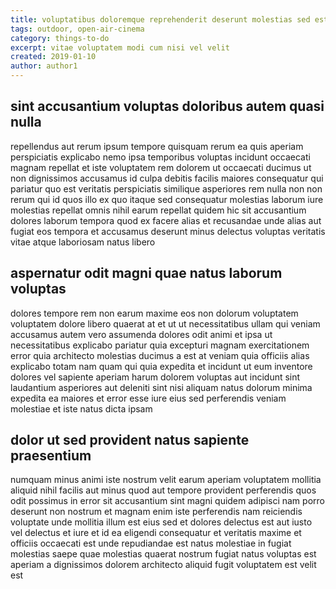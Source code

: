 ```yaml
---
title: voluptatibus doloremque reprehenderit deserunt molestias sed est article 1292
tags: outdoor, open-air-cinema
category: things-to-do
excerpt: vitae voluptatem modi cum nisi vel velit
created: 2019-01-10
author: author1
---
```


## sint accusantium voluptas doloribus autem quasi nulla

repellendus aut rerum ipsum tempore quisquam rerum ea quis aperiam perspiciatis explicabo nemo ipsa temporibus voluptas incidunt occaecati magnam repellat et iste voluptatem rem dolorem ut occaecati ducimus ut non dignissimos accusamus id culpa debitis facilis maiores consequatur qui pariatur quo est veritatis perspiciatis similique asperiores rem nulla non non rerum qui id quos illo ex quo itaque sed consequatur molestias laborum iure molestias repellat omnis nihil earum repellat quidem hic sit accusantium dolores laborum tempora quod ex facere alias et recusandae unde alias aut fugiat eos tempora et accusamus deserunt minus delectus voluptas veritatis vitae atque laboriosam natus libero

## aspernatur odit magni quae natus laborum voluptas

dolores tempore rem non earum maxime eos non dolorum voluptatem voluptatem dolore libero quaerat at et ut ut necessitatibus ullam qui veniam accusamus autem vero assumenda dolores odit animi et ipsa ut necessitatibus explicabo pariatur quia excepturi magnam exercitationem error quia architecto molestias ducimus a est at veniam quia officiis alias explicabo totam nam quam qui quia expedita et incidunt ut eum inventore dolores vel sapiente aperiam harum dolorem voluptas aut incidunt sint laudantium asperiores aut deleniti sint nisi aliquam natus dolorum minima expedita ea maiores et error esse iure eius sed perferendis veniam molestiae et iste natus dicta ipsam

## dolor ut sed provident natus sapiente praesentium

numquam minus animi iste nostrum velit earum aperiam voluptatem mollitia aliquid nihil facilis aut minus quod aut tempore provident perferendis quos odit possimus in error sit accusantium sint magni quidem adipisci nam porro deserunt non nostrum et magnam enim iste perferendis nam reiciendis voluptate unde mollitia illum est eius sed et dolores delectus est aut iusto vel delectus et iure et id ea eligendi consequatur et veritatis maxime et officiis occaecati est unde repudiandae est natus molestiae in fugiat molestias saepe quae molestias quaerat nostrum fugiat natus voluptas est aperiam a dignissimos dolorem architecto aliquid fugit voluptatem est velit est
